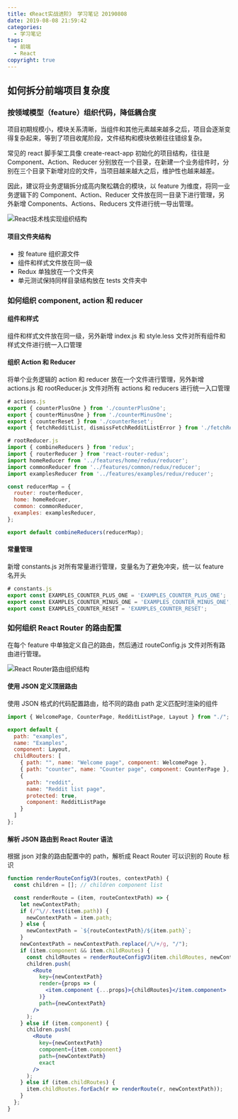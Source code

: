 ```yaml
---
title: 《React实战进阶》 学习笔记 20190808
date: 2019-08-08 21:59:42
categories:
  - 学习笔记
tags:
  - 前端
  - React
copyright: true
---
```


## 如何拆分前端项目复杂度

### 按领域模型（feature）组织代码，降低耦合度

项目初期规模小，模块关系清晰，当组件和其他元素越来越多之后，项目会逐渐变得复杂起来，等到了项目收尾阶段，文件结构和模块依赖往往错综复杂。

常见的 react 脚手架工具像 create-react-app 初始化的项目结构，往往是 Component、Action、Reducer 分别放在一个目录，在新建一个业务组件时，分别在三个目录下新增对应的文件，当项目越来越大之后，维护性也越来越差。<!--more-->

因此，建议将业务逻辑拆分成高内聚松耦合的模块，以 feature 为维度，将同一业务逻辑下的 Component、Action、Reducer 文件放在同一目录下进行管理，另外新增 Components、Actions、Reducers 文件进行统一导出管理。

![React技术栈实现组织结构](https://img.yeyanjie.com/blog/201908/9.png)

#### 项目文件夹结构

- 按 feature 组织源文件
- 组件和样式文件放在同一级
- Redux 单独放在一个文件夹
- 单元测试保持同样目录结构放在 tests 文件夹中

### 如何组织 component, action 和 reducer

#### 组件和样式

组件和样式文件放在同一级，另外新增 index.js 和 style.less 文件对所有组件和样式文件进行统一入口管理

#### 组织 Action 和 Reducer

将单个业务逻辑的 action 和 reducer 放在一个文件进行管理，另外新增 actions.js 和 rootReducer.js 文件对所有 actions 和 reducers 进行统一入口管理

```js
# actions.js
export { counterPlusOne } from './counterPlusOne';
export { counterMinusOne } from './counterMinusOne';
export { counterReset } from './counterReset';
export { fetchRedditList, dismissFetchRedditListError } from './fetchRedditList';

# rootReducer.js
import { combineReducers } from 'redux';
import { routerReducer } from 'react-router-redux';
import homeReducer from '../features/home/redux/reducer';
import commonReducer from '../features/common/redux/reducer';
import examplesReducer from '../features/examples/redux/reducer';

const reducerMap = {
  router: routerReducer,
  home: homeRedcuer,
  common: commonReducer,
  examples: examplesReducer,
};

export default combineReducers(reducerMap);
```

#### 常量管理

新增 constants.js 对所有常量进行管理，变量名为了避免冲突，统一以 feature 名开头

```js
# constants.js
export const EXAMPLES_COUNTER_PLUS_ONE = 'EXAMPLES_COUNTER_PLUS_ONE';
export const EXAMPLES_COUNTER_MINUS_ONE = 'EXAMPLES_COUNTER_MINUS_ONE';
export const EXAMPLES_COUNTER_RESET = 'EXAMPLES_COUNTER_RESET';
```

### 如何组织 React Router 的路由配置

在每个 feature 中单独定义自己的路由，然后通过 routeConfig.js 文件对所有路由进行管理。

![React Router路由组织结构](https://img.yeyanjie.com/blog/201908/10.png)

#### 使用 JSON 定义顶层路由

使用 JSON 格式的代码配置路由，给不同的路由 path 定义匹配时渲染的组件

```js
import { WelcomePage, CounterPage, RedditListPage, Layout } from "./";

export default {
  path: "examples",
  name: "Examples",
  component: Layout,
  childRouters: [
    { path: "", name: "Welcome page", component: WelcomePage },
    { path: "counter", name: "Counter page", component: CounterPage },
    {
      path: "reddit",
      name: "Reddit list page",
      protected: true,
      component: RedditListPage
    }
  ]
};
```

#### 解析 JSON 路由到 React Router 语法

根据 json 对象的路由配置中的 path，解析成 React Router 可以识别的 Route 标识

```jsx
function renderRouteConfigV3(routes, contextPath) {
  const children = []; // children component list

  const renderRoute = (item, routeContextPath) => {
    let newContextPath;
    if (/^\//.test(item.path)) {
      newContextPath = item.path;
    } else {
      newContextPath = `${routeContextPath}/${item.path}`;
    }
    newContextPath = newContextPath.replace(/\/+/g, "/");
    if (item.component && item.childRoutes) {
      const childRoutes = renderRouteConfigV3(item.childRoutes, newContextPath);
      children.push(
        <Route
          key={newContextPath}
          render={props => (
            <item.component {...props}>{childRoutes}</item.component>
          )}
          path={newContextPath}
        />
      );
    } else if (item.component) {
      children.push(
        <Route
          key={newContextPath}
          component={item.component}
          path={newContextPath}
          exact
        />
      );
    } else if (item.childRoutes) {
      item.childRoutes.forEach(r => renderRoute(r, newContextPath));
    }
  };
}
```
